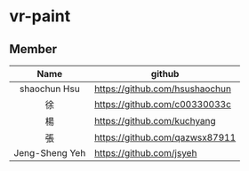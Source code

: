# vr-paint
## Member
| Name  | github |
| :-------------: | ------------- |
| shaochun Hsu  | https://github.com/hsushaochun  |
| 徐   | https://github.com/c00330033c  |
| 楊   | https://github.com/kuchyang  |
| 張   | https://github.com/qazwsx87911  |
| Jeng-Sheng Yeh  | https://github.com/jsyeh  |

